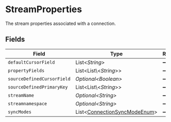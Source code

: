 # StreamProperties

The stream properties associated with a connection.


## Fields

| Field                                                                          | Type                                                                           | Required                                                                       | Description                                                                    |
| ------------------------------------------------------------------------------ | ------------------------------------------------------------------------------ | ------------------------------------------------------------------------------ | ------------------------------------------------------------------------------ |
| `defaultCursorField`                                                           | List\<*String*>                                                                | :heavy_minus_sign:                                                             | N/A                                                                            |
| `propertyFields`                                                               | List\<List\\<*String*>>                                                        | :heavy_minus_sign:                                                             | N/A                                                                            |
| `sourceDefinedCursorField`                                                     | *Optional\<Boolean>*                                                           | :heavy_minus_sign:                                                             | N/A                                                                            |
| `sourceDefinedPrimaryKey`                                                      | List\<List\\<*String*>>                                                        | :heavy_minus_sign:                                                             | N/A                                                                            |
| `streamName`                                                                   | *Optional\<String>*                                                            | :heavy_minus_sign:                                                             | N/A                                                                            |
| `streamnamespace`                                                              | *Optional\<String>*                                                            | :heavy_minus_sign:                                                             | N/A                                                                            |
| `syncModes`                                                                    | List\<[ConnectionSyncModeEnum](../../models/shared/ConnectionSyncModeEnum.md)> | :heavy_minus_sign:                                                             | N/A                                                                            |